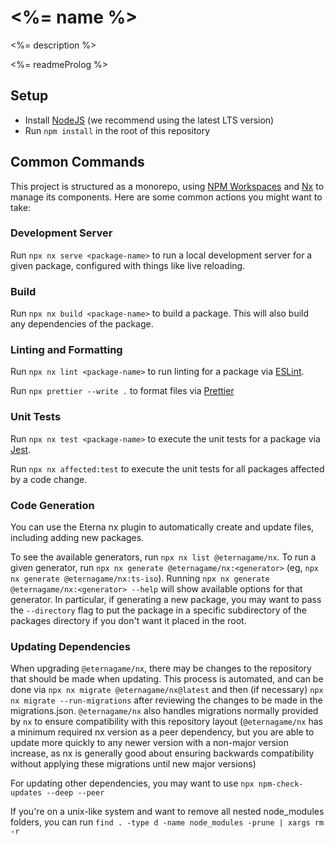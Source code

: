 # <%= name %>

<%= description %>

<%= readmeProlog %>

## Setup

- Install [NodeJS](https://nodejs.org/en/download/) (we recommend using the latest LTS version)
- Run `npm install` in the root of this repository

## Common Commands

This project is structured as a monorepo, using [NPM Workspaces](https://docs.npmjs.com/cli/v8/using-npm/workspaces)
and [Nx](https://nx.dev/) to manage its components. Here are some common actions you might want to take:

### Development Server

Run `npx nx serve <package-name>` to run a local development server for a given package, configured
with things like live reloading.

### Build

Run `npx nx build <package-name>` to build a package. This will also build any dependencies of the package.

### Linting and Formatting

Run `npx nx lint <package-name>` to run linting for a package via [ESLint](https://eslint.org/).

Run `npx prettier --write .` to format files via [Prettier](https://prettier.io/)

### Unit Tests

Run `npx nx test <package-name>` to execute the unit tests for a package via [Jest](https://jestjs.io/).

Run `npx nx affected:test` to execute the unit tests for all packages affected by a code change.

### Code Generation

You can use the Eterna nx plugin to automatically create and update files, including adding new packages.

To see the available generators, run `npx nx list @eternagame/nx`. To run a given generator,
run `npx nx generate @eternagame/nx:<generator>` (eg, `npx nx generate @eternagame/nx:ts-iso`).
Running `npx nx generate @eternagame/nx:<generator> --help` will show available options for that generator.
In particular, if generating a new package, you may want to pass the `--directory` flag to put the package in
a specific subdirectory of the packages directory if you don't want it placed in the root.

### Updating Dependencies

When upgrading `@eternagame/nx`, there may be changes to the repository that should be made when updating.
This process is automated, and can be done via `npx nx migrate @eternagame/nx@latest` and then (if necessary)
`npx nx migrate --run-migrations` after reviewing the changes to be made in the migrations.json. `@eternagame/nx`
also handles migrations normally provided by `nx` to ensure compatibility with this repository layout
(`@eternagame/nx` has a minimum required nx version as a peer dependency, but you are able to update more quickly
to any newer version with a non-major version increase, as nx is generally good about ensuring backwards compatibility
without applying these migrations until new major versions)

For updating other dependencies, you may want to use `npx npm-check-updates --deep --peer`

If you're on a unix-like system and want to remove all nested node_modules folders,
you can run `find . -type d -name node_modules -prune | xargs rm -r`
